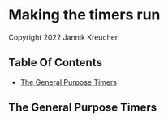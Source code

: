 # Making the timers run

Copyright 2022  Jannik Kreucher

## Table Of Contents
  - [The General Purpose Timers](#the-systick-timer)


## The General Purpose Timers
